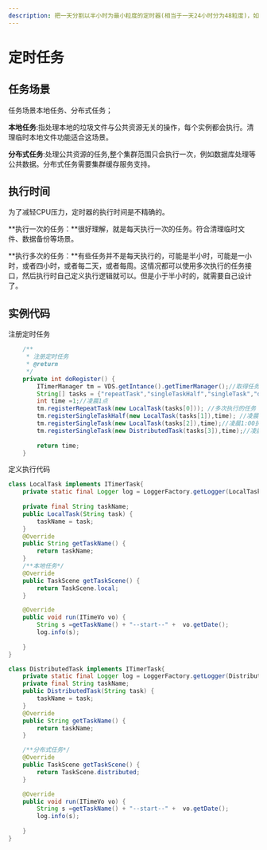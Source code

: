 ```yaml
---
description: 把一天分割以半小时为最小粒度的定时器(相当于一天24小时分为48粒度)，如果还有更高时间要求的场景，可能不合适使用这个定时器的设计范围。
---
```


# 定时任务

## 任务场景

任务场景本地任务、分布式任务；

**本地任务**:指处理本地的垃圾文件与公共资源无关的操作，每个实例都会执行。清理临时本地文件功能适合这场景。

**分布式任务**:处理公共资源的任务,整个集群范围只会执行一次，例如数据库处理等公共数据。分布式任务需要集群缓存服务支持。

## 执行时间

为了减轻CPU压力，定时器的执行时间是不精确的。

**执行一次的任务：**很好理解，就是每天执行一次的任务。符合清理临时文件、数据备份等场景。

**执行多次的任务：**有些任务并不是每天执行的，可能是半小时，可能是一小时，或者四小时，或者每二天，或者每周。这情况都可以使用多次执行的任务接口，然后执行时自己定义执行逻辑就可以。但是小于半小时的，就需要自己设计了。

## 实例代码

注册定时任务

```java
	/**
	 * 注册定时任务
	 * @return
	 */
	private int doRegister() {
		ITimerManager tm = VDS.getIntance().getTimerManager();//取得任务管理器
		String[] tasks = {"repeatTask","singleTaskHalf","singleTask","distributedTask"};
		int time =1;//凌晨1点
		tm.registerRepeatTask(new LocalTask(tasks[0])); //多次执行的任务
		tm.registerSingleTaskHalf(new LocalTask(tasks[1]),time); //凌晨1:30执行
		tm.registerSingleTask(new LocalTask(tasks[2]),time);//凌晨1:00执行
		tm.registerSingleTask(new DistributedTask(tasks[3]),time);//凌晨1:00执行分布式任务
		
		return time;
	}
```

定义执行代码

```java
class LocalTask implements ITimerTask{ 
	private static final Logger log = LoggerFactory.getLogger(LocalTask.class);
	 
	private final String taskName;
	public LocalTask(String task) {
		taskName = task;
	}
	@Override
	public String getTaskName() { 
		return taskName;
	}
	/**本地任务*/
	@Override
	public TaskScene getTaskScene() { 
		return TaskScene.local;
	}

	@Override
	public void run(ITimeVo vo) { 
		String s =getTaskName() + "--start--" +  vo.getDate();
		log.info(s); 
		
	}	
}

class DistributedTask implements ITimerTask{
	private static final Logger log = LoggerFactory.getLogger(DistributedTask.class);
	private final String taskName;
	public DistributedTask(String task) {
		taskName = task;
	}
	@Override
	public String getTaskName() { 
		return taskName;
	}

	/**分布式任务*/
	@Override
	public TaskScene getTaskScene() { 
		return TaskScene.distributed;
	}

	@Override
	public void run(ITimeVo vo) { 
		String s =getTaskName() + "--start--" +  vo.getDate();
		log.info(s);
		
	}	
}
```

